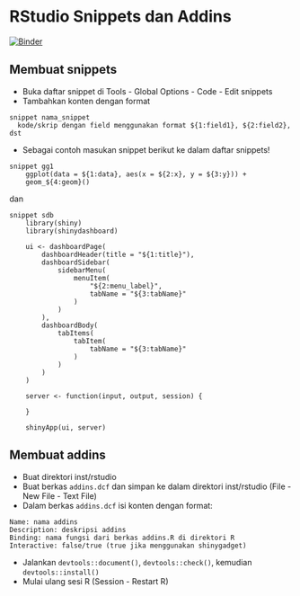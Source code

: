 # RStudio Snippets dan Addins

[![Binder](http://mybinder.org/badge.svg)](https://mybinder.org/v2/gh/aswansyahputra/snippets-addins/master?urlpath=rstudio)

## Membuat snippets

* Buka daftar snippet di Tools - Global Options - Code - Edit snippets
* Tambahkan konten dengan format

```
snippet nama_snippet
  kode/skrip dengan field menggunakan format ${1:field1}, ${2:field2}, dst
```

* Sebagai contoh masukan snippet berikut ke dalam daftar snippets!

```
snippet gg1
	ggplot(data = ${1:data}, aes(x = ${2:x}, y = ${3:y})) +
	geom_${4:geom}()
```

dan 

```
snippet sdb
	library(shiny)
	library(shinydashboard)
	
	ui <- dashboardPage(
		dashboardHeader(title = "${1:title}"),
		dashboardSidebar(
			sidebarMenu(
				menuItem(
					"${2:menu_label}",
					tabName = "${3:tabName}"
				)
			)
		),
		dashboardBody(
			tabItems(
				tabItem(
					tabName = "${3:tabName}"
				)
			)
		)
	)
	
	server <- function(input, output, session) {
	
	}
	
	shinyApp(ui, server)
```

## Membuat addins

* Buat direktori inst/rstudio
* Buat berkas `addins.dcf` dan simpan ke dalam direktori inst/rstudio (File - New File - Text File)
* Dalam berkas `addins.dcf` isi konten dengan format:

```
Name: nama addins
Description: deskripsi addins
Binding: nama fungsi dari berkas addins.R di direktori R
Interactive: false/true (true jika menggunakan shinygadget)
```

* Jalankan `devtools::document()`, `devtools::check()`, kemudian `devtools::install()`
* Mulai ulang sesi R (Session - Restart R)
